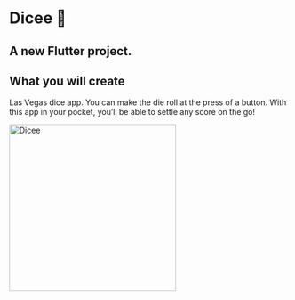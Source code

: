 # Dicee 🎲

## A new Flutter project.

## What you will create

Las Vegas dice app. You can make the die roll at the press of a button. With this app in your pocket, you’ll be able to settle any score on the go!




<img src="https://github.com/raj-jondhale/Dicee_flutter/assets/128236746/b955ba03-0c0b-45c6-a694-066d232a7f0d" alt="Dicee" width=300>
